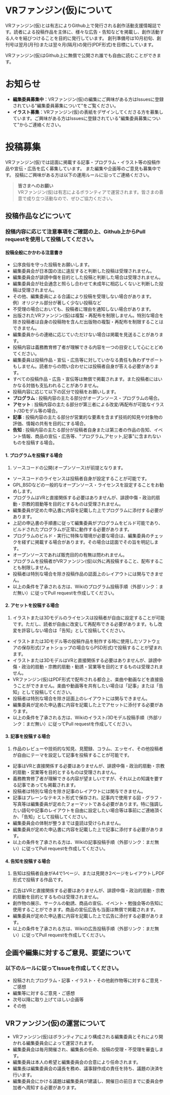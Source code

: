 # VRファンジン(仮)について

VRファンジン(仮)とは有志によりGithub上で発行される創作活動支援情報誌です。読者による投稿作品を主体に、様々な広告・告知などを掲載し、創作活動する人々を結びつけることを目的に発行しています。
創刊準備号は10月初旬、創刊号は翌月(月刊)または翌々月(隔月)の発行(PDF形式)を目標にしています。

VRファンジン(仮)はGithub上に無償で公開され誰でも自由に読むことができます。

# お知らせ
* **編集委員募集中**：VRファンジン(仮)の編集にご興味がある方はIssuesに登録されている"編集委員募集について"をご覧ください。
* **イラスト募集**：VRファンジン(仮)の表紙をデザインしてくださる方を募集しています。ご興味がある方はIssuesに登録されている"編集委員募集について"からご連絡ください。

# 投稿募集

VRファンジン(仮)では誌面に掲載する記事・プログラム・イラスト等の投稿作品や宣伝・広告を広く募集しています。
また編集や企画等のご意見も募集中です。
投稿にご興味がある方は以下の運用ルールに沿ってご連絡ください。

> **皆さまへのお願い**  
> VRファンジン(仮)は有志によるボランティアで運営されます。皆さまの善意で成り立つ活動なので、ぜひご協力ください。

## 投稿作品などについて
### 投稿内容に応じて注意事項をご確認の上、Github上からPull requestを使用して投稿してください。
#### 投稿全般にかかわる注意書き
* 公序良俗を守った投稿をお願いします。
 * 編集委員会が日本国の法に違反すると判断した投稿は受理されません。
 * 編集委員会が誹謗中傷を目的とした投稿と判断した場合は受理されません。
 * 編集委員会が社会通念と照らし合わせて未成年に相応しくないと判断した投稿は受理されません。
 * その他、編集委員による合議により投稿を受理しない場合があります。  
   例）オリジナル部分が著しく少ない投稿など
 * 不受理の場合においても、投稿者に理由を通知しない場合があります。
* 出版されたVRファンジン(仮)は複製・再配布を制限しません。特別な場合を除き投稿者は自身の投稿物を含んだ出版物の複製・再配布を制限することはできません。
* 編集委員からの連絡に応じていただけない場合は掲載を見送ることがあります。
* 投稿内容は義務教育修了者が理解できる内容を一つの目安として心にとどめてください。
* 編集委員は投稿作品・宣伝・広告等に対していかなる責任も負わずサポートもしません。読者からの問い合わせには投稿者自身が答える必要があります。
* すべての投稿作品・広告・宣伝等は無償で掲載されます。また投稿者にはいかなる対価も支払われることがありません。
* 投稿内容に応じて以下の区分で投稿をお願いします。
 * **プログラム** : 投稿内容の主たる部分がオープンソース・プログラムの場合。
 * **アセット**  : 投稿内容の主たる部分が第三者による改変/再配布が可能なイラスト/3Dモデル等の場合。
 * **記事**  : 投稿内容の主たる部分が営業的な要素を含まず技術的知見や対象物の評価、情報の共有を目的にする場合。
 * **告知**  : 投稿内容の主たる部分が投稿者自身または第三者の作品の告知、イベント情報、商品の宣伝・広告等、"プログラム,アセット,記事"に含まれないものを投稿する場合。

#### 1. プログラムを投稿する場合
1. ソースコードの公開(オープンソース)が前提となります。
* ソースコードのライセンスは投稿者自身が設定することが可能です。
 * GPL,BSDなどの一般的なオープンソース・ライセンスを設定することをお勧めします。
* プログラムはVRと直接関係する必要はありませんが、誹謗中傷・政治的扇動・宗教的扇動等を目的とするものは受理されません。
* 編集委員が定めた申込書に内容を記載した上でプログラムに添付する必要があります。
* 上記の申込書の手順書に従って編集委員がプログラムをビルド可能であり、ビルドされたプログラムが正常に動作する必要があります。
* プログラムのビルド・実行に特殊な環境が必要な場合は、編集委員のチェックを経ずに掲載する場合があります。その場合は誌面でその旨を明記します。
* オープンソースであれば販売目的の有無は問われません。
* プログラムを投稿者がVRファンジン(仮)以外に再投稿すること、配布することも制限しません。
* 投稿者は特別な場合を除き投稿作品の誌面上のレイアウトには関与できません。
* 以上の条件を了承される方は、Wikiのプログラム投稿手順（外部リンク：まだ無い）に従ってPull requestを作成してください。

#### 2. アセットを投稿する場合
1. イラストまたは3Dモデルのライセンスは投稿者が自由に設定することが可能です。ただし、読者が自由に改変して再配布できる必要があります。もし改変を許容しない場合は「告知」として投稿してください。
* イラストまたは3Dモデル等の投稿作品を制作する時に使用したソフトウェアの保存形式(フォトショップの場合ならPSD形式)で投稿することが望まれます。
* イラストまたは3DモデルはVRと直接関係する必要はありませんが、誹謗中傷・政治的扇動・宗教的扇動・勧誘・営業等を目的とするものは受理されません。
* VRファンジン(仮)はPDF形式で配布される都合上、楽曲や動画などを直接扱うことができません。楽曲や動画等を共有したい場合は「記事」または「告知」として投稿してください。
* 投稿者は特別な場合を除き誌面上のレイアウトには関与できません。
* 編集委員が定めた申込書に内容を記載した上でアセットに添付する必要があります。
* 以上の条件を了承される方は、Wikiのイラスト/3Dモデル投稿手順（外部リンク：まだ無い）に従ってPull requestを作成してください。

#### 3. 記事を投稿する場合
1. 作品のレビューや技術的な知見、見聞録、コラム、エッセイ、その他投稿者が自由にテーマを設定して記事を投稿することが可能です。
* 記事はVRと直接関係する必要はありませんが、誹謗中傷・政治的扇動・宗教的扇動・営業等を目的とするものは受理されません。
* 義務教育修了者が理解できる内容が望ましいですが、それ以上の知識を要する記事であっても掲載されます。
* 投稿者は特別な場合を除き記事のレイアウトには関与できません。
* 記事はプレーンなテキスト形式で保存され、記事内で使用する図・グラフ・写真等は編集委員が定めたフォーマットである必要があります。特に強調したい語句や記事のレイアウトを自由に設定したい場合等は事前にご連絡頂くか、「告知」として投稿してください。
* 編集委員会の体制が整うまでは査読は受けられません。
* 編集委員が定めた申込書に内容を記載した上で記事に添付する必要があります。
* 以上の条件を了承される方は、Wikiの記事投稿手順（外部リンク：まだ無い）に従ってPull requestを作成してください。

#### 4. 告知を投稿する場合
1. 告知は投稿者自身がA4で1ページ、または見開き2ページをレイアウトしPDF形式で投稿する作品です。
* 広告はVRと直接関係する必要はありませんが、誹謗中傷・政治的扇動・宗教的扇動を目的とするものは受理されません。
* 創作物の展示、サークルの勧誘、商品の宣伝、イベント・勉強会等の告知に使用することができます。商品の宣伝広告も当面は無償で掲載されます。
* 編集委員が定めた申込書に内容を記載した上で広告に添付する必要があります。
* 以上の条件を了承される方は、Wikiの広告投稿手順（外部リンク：まだ無い）に従ってPull requestを作成してください。

## 企画や編集に対するご意見、要望について
### 以下のルールに従ってIssueを作成してください。
* 投稿されたプログラム・記事・イラスト・その他創作物等に対するご意見・ご感想
* 編集等に対するご意見・ご感想
* 次号以降に取り上げてほしい企画等
* その他

## VRファンジン(仮)の運営について
* VRファンジン(仮)はボランティアにより構成される編集委員とそれにより開かれる編集委員会によって運営されます。
* 編集委員会は毎月開催され、編集長の任命、投稿の受理・不受理を審査します。
* 編集委員は本人の希望と編集委員会の合意により任命されます。
* 編集長は編集委員会の議長を務め、議事録作成の責任を持ち、議題の決済を行います。
* 編集委員会にかける議題は編集委員が建議し、開催日の前日までに委員会参加者へ周知する必要があります。
